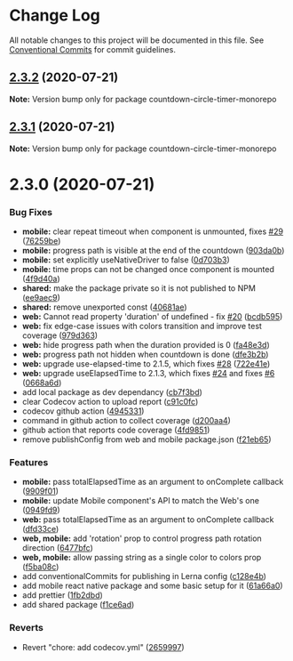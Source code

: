# Change Log

All notable changes to this project will be documented in this file.
See [Conventional Commits](https://conventionalcommits.org) for commit guidelines.

## [2.3.2](https://github.com/vydimitrov/react-countdown-circle-timer/compare/v2.3.1...v2.3.2) (2020-07-21)

**Note:** Version bump only for package countdown-circle-timer-monorepo





## [2.3.1](https://github.com/vydimitrov/react-countdown-circle-timer/compare/v2.3.0...v2.3.1) (2020-07-21)

**Note:** Version bump only for package countdown-circle-timer-monorepo





# 2.3.0 (2020-07-21)


### Bug Fixes

* **mobile:** clear repeat timeout when component is unmounted, fixes [#29](https://github.com/vydimitrov/react-countdown-circle-timer/issues/29) ([76259be](https://github.com/vydimitrov/react-countdown-circle-timer/commit/76259be67bee78b03253dff2aecc175a6864aca5))
* **mobile:** progress path is visible at the end of the countdown ([903da0b](https://github.com/vydimitrov/react-countdown-circle-timer/commit/903da0b66255bb77afdb0552c5a6510fac1645f8))
* **mobile:** set explicitly useNativeDriver to false ([0d703b3](https://github.com/vydimitrov/react-countdown-circle-timer/commit/0d703b38369f2dc5e3c2c538fa2203415cf4e4ea))
* **mobile:** time props can not be changed once component is mounted ([4f9d40a](https://github.com/vydimitrov/react-countdown-circle-timer/commit/4f9d40a739c86ed9b0faed2307a81a3127701d8d))
* **shared:** make the package private so it is not published to NPM ([ee9aec9](https://github.com/vydimitrov/react-countdown-circle-timer/commit/ee9aec9bd7334234c5dae842d2fc12efd79d7c1e))
* **shared:** remove unexported const ([40681ae](https://github.com/vydimitrov/react-countdown-circle-timer/commit/40681ae27aa41ce7b7b7f7a812f0988becb9e126))
* **web:** Cannot read property 'duration' of undefined - fix [#20](https://github.com/vydimitrov/react-countdown-circle-timer/issues/20) ([bcdb595](https://github.com/vydimitrov/react-countdown-circle-timer/commit/bcdb59595d5fcaa9c7d7f9b357d21dc0af856dde))
* **web:** fix edge-case issues with colors transition and improve test coverage ([979d363](https://github.com/vydimitrov/react-countdown-circle-timer/commit/979d363c2bd7105fa23abde9c3592bd094b172ad))
* **web:** hide progress path when the duration provided is 0 ([fa48e3d](https://github.com/vydimitrov/react-countdown-circle-timer/commit/fa48e3d5e90e18c25968f0e18d0ca10931e54807))
* **web:** progress path not hidden when countdown is done ([dfe3b2b](https://github.com/vydimitrov/react-countdown-circle-timer/commit/dfe3b2b325ab58c06afed946c9c625ae40737f22))
* **web:** upgrade use-elapsed-time to 2.1.5, which fixes [#28](https://github.com/vydimitrov/react-countdown-circle-timer/issues/28) ([722e41e](https://github.com/vydimitrov/react-countdown-circle-timer/commit/722e41e95deb7637bcbe1fb3f3cfc8c48643cec4))
* **web:** upgrade useElapsedTime to 2.1.3, which fixes [#24](https://github.com/vydimitrov/react-countdown-circle-timer/issues/24) and fixes [#6](https://github.com/vydimitrov/react-countdown-circle-timer/issues/6) ([0668a6d](https://github.com/vydimitrov/react-countdown-circle-timer/commit/0668a6d3e7558c94103cf40dec6ffd9ad7ddf4b7))
* add local package as dev dependancy ([cb7f3bd](https://github.com/vydimitrov/react-countdown-circle-timer/commit/cb7f3bd3fa64c1203c96743cfa9d000edf4e78e1))
* clear Codecov action to upload report ([c91c0fc](https://github.com/vydimitrov/react-countdown-circle-timer/commit/c91c0fcd16599404d264f7c6fbebfb8a7e9b613f))
* codecov github action ([4945331](https://github.com/vydimitrov/react-countdown-circle-timer/commit/4945331b46d0ea7b3e00a9f31e749185a0e17897))
* command in github action to collect coverage ([d200aa4](https://github.com/vydimitrov/react-countdown-circle-timer/commit/d200aa4c7627c43added9b71d7cb8cac36ad32b5))
* github action that reports code coverage ([4fd9851](https://github.com/vydimitrov/react-countdown-circle-timer/commit/4fd9851da8cfc270e0ae0a486c3345812ece82dd))
* remove publishConfig from web and mobile package.json ([f21eb65](https://github.com/vydimitrov/react-countdown-circle-timer/commit/f21eb65bfa94bf6f78b5267c0bd42a84c9ae8c80))


### Features

* **mobile:** pass totalElapsedTime as an argument to onComplete callback ([9909f01](https://github.com/vydimitrov/react-countdown-circle-timer/commit/9909f016ea2885b3f16cc84da1c4a39125e729f6))
* **mobile:** update Mobile component's API to match the Web's one ([0949fd9](https://github.com/vydimitrov/react-countdown-circle-timer/commit/0949fd970a2436068130f0e55c30581900db652d))
* **web:** pass totalElapsedTime as an argument to onComplete callback ([dfd33ce](https://github.com/vydimitrov/react-countdown-circle-timer/commit/dfd33ce05431c43540f384bbd554e14f620e28af))
* **web, mobile:** add 'rotation' prop to control progress path rotation direction ([6477bfc](https://github.com/vydimitrov/react-countdown-circle-timer/commit/6477bfca722ace184f9d8282ba072c9e4805a645))
* **web, mobile:** allow passing string as a single color to colors prop ([f5ba08c](https://github.com/vydimitrov/react-countdown-circle-timer/commit/f5ba08c604f89fcf42bf4dbb62f883bd7b2d1647))
* add conventionalCommits for publishing in Lerna config ([c128e4b](https://github.com/vydimitrov/react-countdown-circle-timer/commit/c128e4bd95edde4fe1c5f793cb7028283091e01f))
* add mobile react native package and some basic setup for it ([61a66a0](https://github.com/vydimitrov/react-countdown-circle-timer/commit/61a66a0373098ab11dd54b4ad3bd4d97538e9ed5))
* add prettier ([1fb2dbd](https://github.com/vydimitrov/react-countdown-circle-timer/commit/1fb2dbd245d7692d923e1410f3c71b8fcef5b41f))
* add shared package ([f1ce6ad](https://github.com/vydimitrov/react-countdown-circle-timer/commit/f1ce6ad83f65f17ca3bc13f886f9aa49935ff5c9))


### Reverts

* Revert "chore: add codecov.yml" ([2659997](https://github.com/vydimitrov/react-countdown-circle-timer/commit/2659997bec947831890e62f78209864263f1c635))
